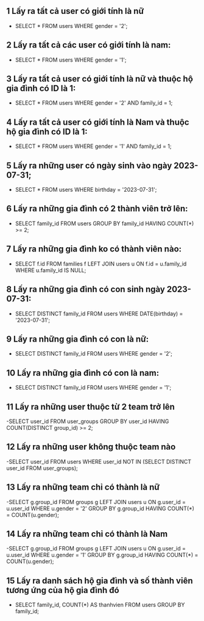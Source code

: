 ## 1 Lấy ra tất cả user có giới tính là nữ
- SELECT * FROM users WHERE gender = '2';

## 2 Lấy ra tất cả các user có giới tính là nam:
- SELECT * FROM users WHERE gender = '1';

## 3 Lấy ra tất cả user có giới tính là nữ và thuộc hộ gia đình có ID là 1:
- SELECT * FROM users WHERE gender = '2' AND family_id = 1;

## 4 Lấy ra tất cả user có giới tính là Nam và thuộc hộ gia đình có ID là 1:
- SELECT * FROM users WHERE gender = '1' AND family_id = 1;

## 5 Lấy ra những user có ngày sinh vào ngày 2023-07-31;
- SELECT * FROM users WHERE birthday =  '2023-07-31';

## 6 Lấy ra những gia đình có 2 thành viên trở lên:
- SELECT family_id FROM users GROUP BY family_id HAVING COUNT(*) >= 2;

## 7 Lấy ra những gia đình ko có thành viên nào:
- SELECT f.id FROM families f LEFT JOIN users u ON f.id = u.family_id WHERE u.family_id IS NULL;

## 8 Lấy ra những gia đình có con sinh ngày 2023-07-31:
- SELECT DISTINCT family_id FROM users WHERE DATE(birthday) = '2023-07-31';

## 9 Lấy ra những gia đình có con là nữ:
- SELECT DISTINCT family_id FROM users WHERE gender = '2';

## 10 Lấy ra những gia đình có con là nam:
- SELECT DISTINCT family_id FROM users WHERE gender = '1';

## 11 Lấy ra những user thuộc từ 2 team trở lên
-SELECT user_id FROM user_groups GROUP BY user_id HAVING COUNT(DISTINCT group_id) >= 2;

## 12 Lấy ra những user không thuộc team nào
-SELECT user_id FROM users WHERE user_id NOT IN (SELECT DISTINCT user_id FROM user_groups);

## 13 Lấy ra những team chỉ có thành là nữ
-SELECT g.group_id FROM groups g LEFT JOIN users u ON g.user_id = u.user_id WHERE u.gender = '2' GROUP BY g.group_id HAVING COUNT(*) = COUNT(u.gender);

## 14  Lấy ra những team chỉ có thành là Nam
-SELECT g.group_id FROM groups g LEFT JOIN users u ON g.user_id = u.user_id WHERE u.gender = '1' GROUP BY g.group_id HAVING COUNT(*) = COUNT(u.gender);

## 15 Lấy ra danh sách hộ gia đình và số thành viên tương ứng của hộ gia đình đó 
- SELECT family_id, COUNT(*) AS thanhvien FROM users GROUP BY family_id;

    